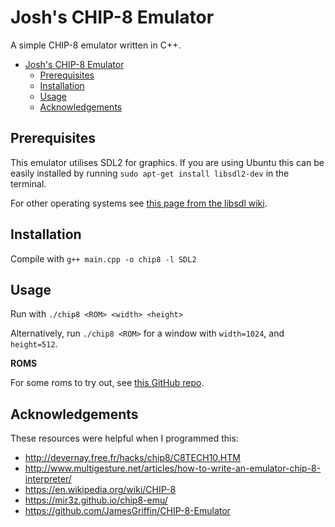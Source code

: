 # Josh's CHIP-8 Emulator

A simple CHIP-8 emulator written in C++.

- [Josh's CHIP-8 Emulator](#joshs-chip-8-emulator)
  - [Prerequisites](#prerequisites)
  - [Installation](#installation)
  - [Usage](#usage)
  - [Acknowledgements](#acknowledgements)

## Prerequisites

This emulator utilises SDL2 for graphics. If you are using Ubuntu this can be easily installed by running `sudo apt-get install libsdl2-dev` in the terminal.

For other operating systems see [this page from the libsdl wiki](https://wiki.libsdl.org/Installation).


## Installation

Compile with `g++ main.cpp -o chip8 -l SDL2 `

## Usage

Run with `./chip8 <ROM> <width> <height>`

Alternatively, run `./chip8 <ROM>` for a window with `width=1024`, and `height=512`.

**ROMS**

For some roms to try out, see [this GitHub repo](https://github.com/loktar00/chip8/tree/master/roms).

## Acknowledgements

These resources were helpful when I programmed this:
* http://devernay.free.fr/hacks/chip8/C8TECH10.HTM
* http://www.multigesture.net/articles/how-to-write-an-emulator-chip-8-interpreter/
* https://en.wikipedia.org/wiki/CHIP-8
* https://mir3z.github.io/chip8-emu/
* https://github.com/JamesGriffin/CHIP-8-Emulator

